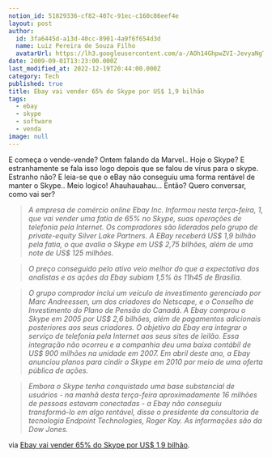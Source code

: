 ```yaml
---
notion_id: 51829336-cf82-407c-91ec-c160c86eef4e
layout: post
author:
  id: 3fa6445d-a13d-40cc-8901-4a9f6f654d3d
  name: Luiz Pereira de Souza Filho
  avatarUrl: https://lh3.googleusercontent.com/a-/AOh14GhpwZVI-JevyaNgTdlrOT6YN20cI6V9Kxtq38Ij8AQ=s100
date: 2009-09-01T13:23:00.000Z
last_modified_at: 2022-12-19T20:44:00.000Z
category: Tech
published: true
title: Ebay vai vender 65% do Skype por US$ 1,9 bilhão
tags:
  - ebay
  - skype
  - software
  - venda
image: null
---
```


E começa o vende-vende? Ontem falando da Marvel.. Hoje o Skype? E estranhamente se fala isso logo depois que se falou de vírus para o skype. Estranho não? E leia-se que o eBay não conseguiu uma forma rentável de manter o Skype.. Meio logico! Ahauhauahau... Então? Quero conversar, como vai ser?

> _A empresa de comércio online Ebay Inc. Informou nesta terça-feira, 1, que vai vender uma fatia de 65% no Skype, suas operações de telefonia pela Internet. Os compradores são liderados pelo grupo de private-equity Silver Lake Partners. A EBay receberá US$ 1,9 bilhão pela fatia, o que avalia o Skype em US$ 2,75 bilhões, além de uma note de US$ 125 milhões._

>

> _O preço conseguido pelo ativo veio melhor do que a expectativa dos analistas e as ações da Ebay subiam 1,5% às 11h45 de Brasília._

>

> _O grupo comprador inclui um veículo de investimento gerenciado por Marc Andreessen, um dos criadores do Netscape, e o Conselho de Investimento do Plano de Pensão do Canadá. A Ebay comprou o Skype em 2005 por US$ 2,6 bilhões, além de pagamentos adicionais posteriores aos seus criadores. O objetivo da Ebay era integrar o serviço de telefonia pela Internet aos seus sites de leilão. Essa integração não ocorreu e a companhia deu uma baixa contábil de US$ 900 milhões na unidade em 2007. Em abril deste ano, a Ebay anunciou planos para cindir o Skype em 2010 por meio de uma oferta pública de ações._

>

> _Embora o Skype tenha conquistado uma base substancial de usuários - na manhã desta terça-feira aproximadamente 16 milhões de pessoas estavam conectadas - a Ebay não conseguiu transformá-lo em algo rentável, disse o presidente da consultoria de tecnologia Endpoint Technologies, Roger Kay. As informações são da Dow Jones._

via [Ebay vai vender 65% do Skype por US$ 1,9 bilhão](http://www.estadao.com.br/noticias/economia,ebay-vai-vender-65-do-skype-por-us-19-bilhao,427945,0.htm).


